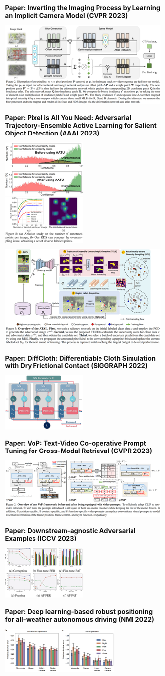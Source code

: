 ## Paper: Inverting the Imaging Process by Learning an Implicit Camera Model (CVPR 2023)
![Figure](https://github.com/weihui1308/notebook/blob/main/assets/20231017101123.png?raw=true)

## Paper: Pixel is All You Need: Adversarial Trajectory-Ensemble Active Learning for Salient Object Detection (AAAI 2023)
<img src="https://github.com/weihui1308/notebook/blob/main/assets/paperWritting/20231019093737.png?raw=true" width=50%>

<img src="https://github.com/weihui1308/notebook/blob/main/assets/paperWritting/20231019093647.png?raw=true" width=50%>

![Figure](https://github.com/weihui1308/notebook/blob/main/assets/20231019093456.png?raw=true)

## Paper: DiffCloth: Differentiable Cloth Simulation with Dry Frictional Contact (SIGGRAPH 2022)
<img src="https://github.com/weihui1308/notebook/blob/main/assets/paperWritting/20231019093125.png?raw=true" width=50%>

## Paper: VoP: Text-Video Co-operative Prompt Tuning for Cross-Modal Retrieval (CVPR 2023)
<img src="https://github.com/weihui1308/notebook/blob/main/assets/paperWritting/20231019094728.png?raw=true">

## Paper: Downstream-agnostic Adversarial Examples (ICCV 2023)
<img src="https://github.com/weihui1308/notebook/blob/main/assets/paperWritting/20231024214232.png?raw=true" width=50%>

## Paper: Deep learning-based robust positioning for all-weather autonomous driving (NMI 2022)
<img src="https://github.com/weihui1308/notebook/blob/main/assets/paperWritting/20231027160155.png?raw=true" width=70%>